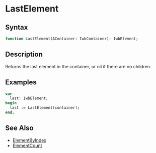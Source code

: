 # LastElement

## Syntax

```pascal
function LastElement(AContainer: IwbContainer): IwbElement;
```

## Description

Returns the last element in the container, or nil if there are no children.

## Examples

```pascal
var
  last: IwbElement;
begin
  last := LastElement(container);
end;
```

## See Also

- [ElementByIndex](IwbContainer_ElementByIndex.md)
- [ElementCount](IwbContainer_ElementCount.md)
